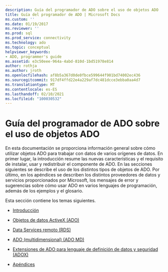 ```yaml
---
description: Guía del programador de ADO sobre el uso de objetos ADO
title: Guía del programador de ADO | Microsoft Docs
ms.custom: ''
ms.date: 01/19/2017
ms.reviewer: ''
ms.prod: sql
ms.prod_service: connectivity
ms.technology: ado
ms.topic: conceptual
helpviewer_keywords:
- ADO, programmer's guide
ms.assetid: e3c50eee-964a-4abd-810d-1bd51978e814
author: rothja
ms.author: jroth
ms.openlocfilehash: af8b5a367d0de0fbce599644f901bd74002ec436
ms.sourcegitcommit: 917df4ffd22e4a229af7dc481dcce3ebba0aa4d7
ms.translationtype: MT
ms.contentlocale: es-ES
ms.lasthandoff: 02/10/2021
ms.locfileid: "100030532"
---
```

# <a name="ado-programmers-guide-for-using-ado-objects"></a>Guía del programador de ADO sobre el uso de objetos ADO
En esta documentación se proporciona información general sobre cómo utilizar objetos ADO para trabajar con datos de varios orígenes de datos. En primer lugar, la introducción resume las nuevas características y el requisito de instalar, usar y redistribuir el componente de ADO. En las secciones siguientes se describe el uso de los distintos tipos de objetos de ADO. Por último, en los apéndices se describen los distintos proveedores de datos y servicios proporcionados por Microsoft, los mensajes de error y sugerencias sobre cómo usar ADO en varios lenguajes de programación, además de los ejemplos y el glosario.

 Esta sección contiene los temas siguientes.

-   [Introducción](./ado-introduction.md)

-   [Objetos de datos ActiveX (ADO)](./data/ado-fundamentals.md)

-   [Data Services remoto (RDS)](./remote-data-service/remote-data-service-rds.md)

-   [ADO (multidimensional) (ADO MD)](./multidimensional/ado-multidimensional-ado-md.md)

-   [Extensiones de ADO para lenguaje de definición de datos y seguridad (ADOX)](./extensions/ado-extensions-for-data-definition-language-and-security-adox.md)

-   [Apéndices](./appendixes/appendix-a-providers.md)
